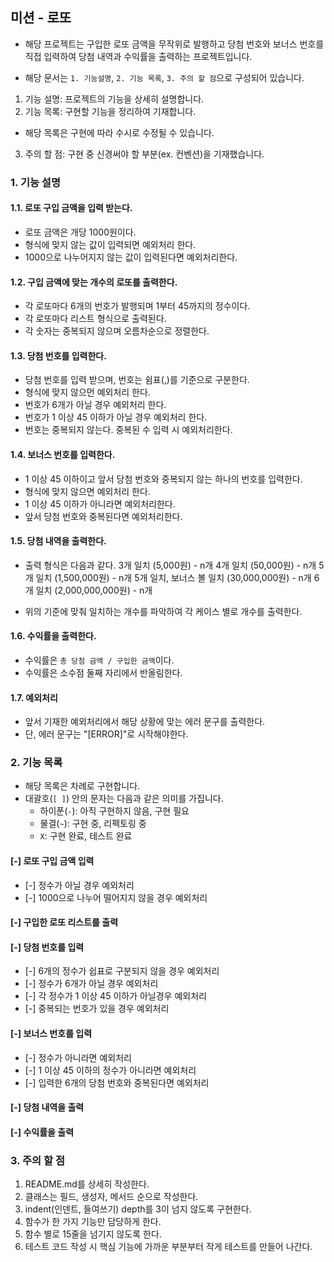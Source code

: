 ## 미션 - 로또
- 해당 프로젝트는 구입한 로또 금액을 무작위로 발행하고 당첨 번호와 보너스 번호를 직접 입력하여 당첨 내역과 수익률을 출력하는 프로젝트입니다.

- 해당 문서는 ```1. 기능설명```, ```2. 기능 목록```, ```3. 주의 할 점```으로 구성되어 있습니다.
1. 기능 설명: 프로젝트의 기능을 상세히 설명합니다.
2. 기능 목록: 구현할 기능을 정리하여 기재합니다.
  - 해당 목록은 구현에 따라 수시로 수정될 수 있습니다.
3. 주의 할 점: 구현 중 신경써야 할 부분(ex. 컨벤션)을 기재했습니다.
 
### 1. 기능 설명
#### 1.1. 로또 구입 금액을 입력 받는다.
- 로또 금액은 개당 1000원이다.
- 형식에 맞지 않는 값이 입력되면 예외처리 한다.
- 1000으로 나누어지지 않는 값이 입력된다면 예외처리한다.

#### 1.2. 구입 금액에 맞는 개수의 로또를 출력한다.
- 각 로또마다 6개의 번호가 발행되며 1부터 45까지의 정수이다.
- 각 로또마다 리스트 형식으로 출력된다.
- 각 숫자는 중복되지 않으며 오름차순으로 정렬한다.

#### 1.3. 당첨 번호를 입력한다.
- 당첨 번호를 입력 받으며, 번호는 쉼표(,)를 기준으로 구분한다.
- 형식에 맞지 않으먼 예외처리 한다.
- 번호가 6개가 아닐 경우 예외처리 한다.
- 번호가 1 이상 45 이하가 아닐 경우 예외처리 한다.
- 번호는 중복되지 않는다. 중복된 수 입력 시 예외처리한다.

#### 1.4. 보너스 번호를 입력한다.
- 1 이상 45 이하이고 앞서 당첨 번호와 중복되지 않는 하나의 번호를 입력한다.
- 형식에 맞지 않으면 예외처리 한다.
- 1 이상 45 이하가 아니라면 예외처리한다.
- 앞서 당첨 번호와 중복된다면 예외처리한다.

#### 1.5. 당첨 내역을 출력한다.
- 출력 형식은 다음과 같다.
    3개 일치 (5,000원) - n개
    4개 일치 (50,000원) - n개
    5개 일치 (1,500,000원) - n개
    5개 일치, 보너스 볼 일치 (30,000,000원) - n개
    6개 일치 (2,000,000,000원) - n개

- 위의 기준에 맞춰 일치하는 개수를 파악하여 각 케이스 별로 개수를 출력한다.

#### 1.6. 수익률을 출력한다.
- 수익률은 ```총 당첨 금액 / 구입한 금액```이다.
- 수익률은 소수점 둘째 자리에서 반올림한다.

#### 1.7. 예외처리
- 앞서 기재한 예외처리에서 해당 상황에 맞는 에러 문구를 출력한다.
- 단, 에러 문구는 "[ERROR]"로 시작해야한다.

### 2. 기능 목록
- 해당 목록은 차례로 구현합니다. 
- 대괄호(```[ ]```) 안의 문자는 다음과 같은 의미를 가집니다.
  - 하이푼(```-```): 아직 구현하지 않음, 구현 필요
  - 물결(```~```): 구현 중, 리펙토링 중
  - ```X```: 구현 완료, 테스트 완료

#### [-] 로또 구입 금액 입력
- [-] 정수가 아닐 경우 예외처리
- [-] 1000으로 나누어 떨어지지 않을 경우 예외처리

#### [-] 구입한 로또 리스트를 출력

#### [-] 당첨 번호를 입력
- [-] 6개의 정수가 쉽표로 구분되지 않을 경우 예외처리
- [-] 정수가 6개가 아닐 경우 예외처리
- [-] 각 정수가 1 이상 45 이하가 아닐경우 예외처리
- [-] 중복되는 번호가 있을 경우 예외처리

#### [-] 보너스 번호를 입력
- [-] 정수가 아니라면 예외처리
- [-] 1 이상 45 이하의 정수가 아니라면 예외처리
- [-] 입력한 6개의 당첨 번호와 중복된다면 예외처리

#### [-] 당첨 내역을 출력

#### [-] 수익률을 출력

### 3. 주의 할 점
1. README.md를 상세히 작성한다.
2. 클래스는 필드, 생성자, 메서드 순으로 작성한다.
3. indent(인덴트, 들여쓰기) depth를 3이 넘지 않도록 구현한다.
4. 함수가 한 가지 기능만 담당하게 한다.
5. 함수 별로 15줄을 넘기지 않도록 한다.
6. 테스트 코드 작성 시 핵심 기능에 가까운 부분부터 작게 테스트를 만들어 나간다.